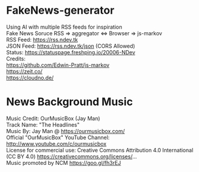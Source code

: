 # FakeNews-generator
Using AI with multiple RSS feeds for inspiration  
Fake News Soruce RSS => aggregator <=> Browser => js-markov  
RSS Feed: https://rss.ndev.tk  
JSON Feed: https://rss.ndev.tk/json (CORS Allowed)  
Status: https://statuspage.freshping.io/20006-NDev  
Credits:  
https://github.com/Edwin-Pratt/js-markov  
https://zeit.co/  
https://cloudno.de/

# News Background Music
Music Credit: OurMusicBox (Jay Man)  
Track Name: "The Headlines"  
Music By: Jay Man @ https://ourmusicbox.com/  
Official "OurMusicBox" YouTube Channel: http://www.youtube.com/c/ourmusicbox  
License for commercial use: Creative Commons Attribution 4.0 International (CC BY 4.0) https://creativecommons.org/licenses/...  
Music promoted by NCM https://goo.gl/fh3rEJ
